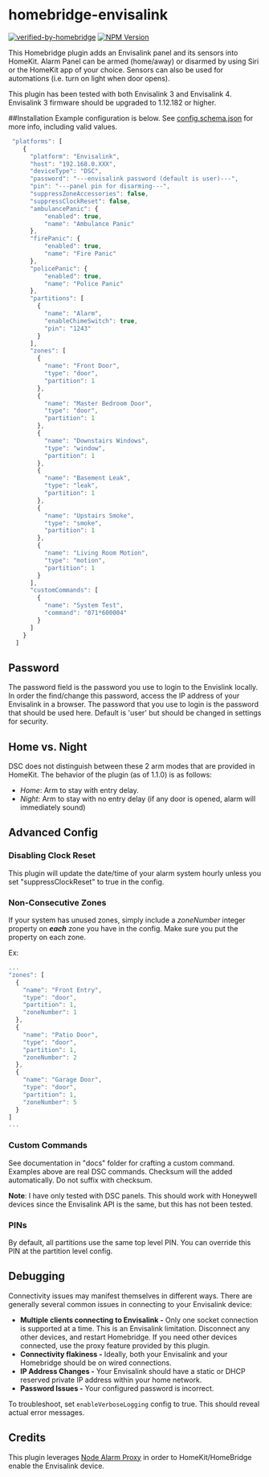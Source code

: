 # homebridge-envisalink
[![verified-by-homebridge](https://badgen.net/badge/homebridge/verified/purple)](https://github.com/homebridge/homebridge/wiki/Verified-Plugins)
[![NPM Version](https://img.shields.io/npm/v/homebridge-envisalink.svg)](https://www.npmjs.com/package/homebridge-envisalink)

This Homebridge plugin adds an Envisalink panel and its sensors into HomeKit.
Alarm Panel can be armed (home/away) or disarmed by using Siri or the HomeKit app of your
choice.  Sensors can also be used for automations (i.e. turn on light when door opens).

This plugin has been tested with both Envisalink 3 and Envisalink 4. Envisalink 3 firmware
should be upgraded to 1.12.182 or higher.

##Installation
Example configuration is below.  See [config.schema.json](./blob/master/config.schema.json) for more info, including valid values.

```javascript
 "platforms": [
    {
      "platform": "Envisalink",
      "host": "192.168.0.XXX",
      "deviceType": "DSC",
      "password": "---envisalink password (default is user)---",
      "pin": "---panel pin for disarming---",
      "suppressZoneAccessories": false,
      "suppressClockReset": false,
      "ambulancePanic": {
          "enabled": true,
          "name": "Ambulance Panic"
      },
      "firePanic": {
          "enabled": true,
          "name": "Fire Panic"
      },
      "policePanic": {
          "enabled": true,
          "name": "Police Panic"
      },
      "partitions": [
        {
          "name": "Alarm",
          "enableChimeSwitch": true,
          "pin": "1243"
        }
      ],
      "zones": [
        {
          "name": "Front Door",
          "type": "door",
          "partition": 1
        },
        {
          "name": "Master Bedroom Door",
          "type": "door",
          "partition": 1
        },
        {
          "name": "Downstairs Windows",
          "type": "window",
          "partition": 1
        },
        {
          "name": "Basement Leak",
          "type": "leak",
          "partition": 1
        },
        {
          "name": "Upstairs Smoke",
          "type": "smoke",
          "partition": 1
        },
        {
          "name": "Living Room Motion",
          "type": "motion",
          "partition": 1
        }
      ],
      "customCommands": [
        {
          "name": "System Test",
          "command": "071*600004"
        }
      ]
    }
  ]
```

## Password

The password field is the password you use to login to the Envislink locally.
In order the find/change this password, access the IP address of your Envisalink in a browser.
The password that you use to login is the password that should be used here. Default is 'user'
but should be changed in settings for security.

## Home vs. Night
DSC does not distinguish between these 2 arm modes that are provided in HomeKit. The behavior of the plugin
(as of 1.1.0) is as follows:

- *Home*: Arm to stay with entry delay.
- *Night*: Arm to stay with no entry delay (if any door is opened, alarm will immediately sound)

## Advanced Config
### Disabling Clock Reset
This plugin will update the date/time of your alarm system hourly unless you set "suppressClockReset" to true in the config.

### Non-Consecutive Zones
If your system has unused zones, simply include a *zoneNumber* integer property on ***each*** zone you have in the config. Make sure you put the property on each zone.

Ex:
```javascript
...
"zones": [
  {
    "name": "Front Entry",
    "type": "door",
    "partition": 1,
    "zoneNumber": 1
  },
  {
    "name": "Patio Door",
    "type": "door",
    "partition": 1,
    "zoneNumber": 2
  },
  {
    "name": "Garage Door",
    "type": "door",
    "partition": 1,
    "zoneNumber": 5
  }
]
...
```

### Custom Commands
See documentation in "docs" folder for crafting a custom command. Examples above are real DSC commands. Checksum will the added automatically. Do not suffix with checksum.
<br />

**Note**: I have only tested with DSC panels. This should work with Honeywell devices since the Envisalink API is the same, but this has not been tested. 

### PINs
By default, all partitions use the same top level PIN. You can override this PIN at the partition level config. 

## Debugging
Connectivity issues may manifest themselves in different ways. There are generally several common issues in connecting to your Envisalink device:

- **Multiple clients connecting to Envisalink -** Only one socket connection is supported at a time. This is an Envisalink limitation. Disconnect any other devices, and restart Homebridge. If you need other devices connected, use the proxy feature provided by this plugin.
- **Connectivity flakiness -** Ideally, both your Envisalink and your Homebridge should be on wired connections.
- **IP Address Changes -** Your Envisalink should have a static or DHCP reserved private IP address within your home network.
- **Password Issues -** Your configured password is incorrect.

To troubleshoot, set `enableVerboseLogging` config to true. This should reveal actual error messages.

## Credits
This plugin leverages [Node Alarm Proxy](https://www.npmjs.com/package/nodealarmproxy)
in order to HomeKit/HomeBridge enable the Envisalink device.